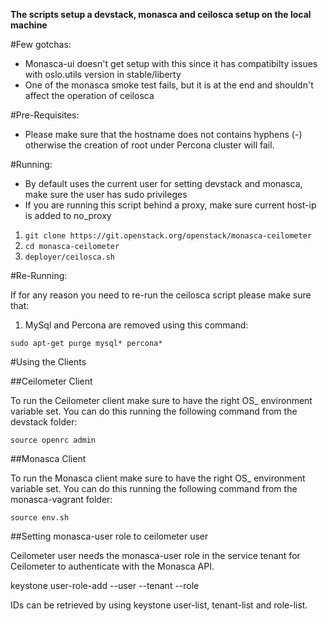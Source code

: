 **The scripts setup a devstack, monasca and ceilosca setup on the local machine**

#Few gotchas:

- Monasca-ui doesn't get setup with this since it has compatibilty issues with oslo.utils version in stable/liberty
- One of the monasca smoke test fails, but it is at the end and shouldn't affect the operation of ceilosca

#Pre-Requisites:

- Please make sure that the hostname does not contains hyphens (-) otherwise the creation of root under Percona cluster will fail.

#Running:

- By default uses the current user for setting devstack and monasca, make sure the user has sudo privileges
- If you are running this script behind a proxy, make sure current host-ip is added to no_proxy

1. `git clone https://git.openstack.org/openstack/monasca-ceilometer`
2. `cd monasca-ceilometer`
3. `deployer/ceilosca.sh`

#Re-Running:

If for any reason you need to re-run the ceilosca script please make sure that:

1. MySql and Percona are removed using this command:

`sudo apt-get purge mysql* percona*`


#Using the Clients

##Ceilometer Client

To run the Ceilometer client make sure to have the right OS_ environment variable set.
You can do this running the following command from the devstack folder:

`source openrc admin`

##Monasca Client

To run the Monasca client make sure to have the right OS_ environment variable set.
You can do this running the following command from the monasca-vagrant folder:

`source env.sh`

##Setting monasca-user role to ceilometer user

Ceilometer user needs the monasca-user role in the service tenant for Ceilometer
to authenticate with the Monasca API.

keystone user-role-add --user <ID of ceilometer user> --tenant <ID of service tenant>
--role <ID of monasca-user role>

IDs can be retrieved by using keystone user-list, tenant-list and role-list.
